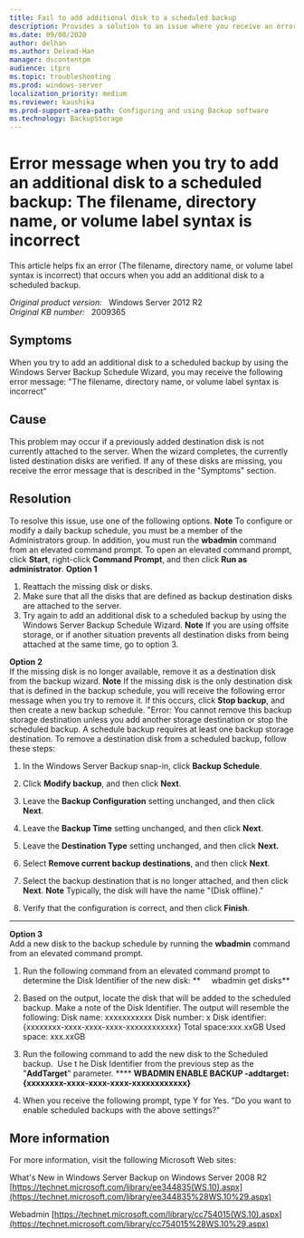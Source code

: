 ```yaml
---
title: Fail to add additional disk to a scheduled backup
description: Provides a solution to an issue where you receive an error message when you try to add an additional disk to a scheduled backup.
ms.date: 09/08/2020
author: delhan
ms.author: Delead-Han
manager: dscontentpm
audience: itpro
ms.topic: troubleshooting
ms.prod: windows-server
localization_priority: medium
ms.reviewer: kaushika
ms.prod-support-area-path: Configuring and using Backup software
ms.technology: BackupStorage
---
```

# Error message when you try to add an additional disk to a scheduled backup: The filename, directory name, or volume label syntax is incorrect

This article helps fix an error (The filename, directory name, or volume label syntax is incorrect) that occurs when you add an additional disk to a scheduled backup.

_Original product version:_ &nbsp; Windows Server 2012 R2  
_Original KB number:_ &nbsp; 2009365

## Symptoms

When you try to add an additional disk to a scheduled backup by using the Windows Server Backup Schedule Wizard, you may receive the following error message:
"The filename, directory name, or volume label syntax is incorrect"

## Cause

This problem may occur if a previously added destination disk is not currently attached to the server. When the wizard completes, the currently listed destination disks are verified. If any of these disks are missing, you receive the error message that is described in the "Symptoms" section. 

## Resolution

To resolve this issue, use one of the following options.
 **Note** To configure or modify a daily backup schedule, you must be a member of the Administrators group. In addition, you must run the **wbadmin** command from an elevated command prompt. To open an elevated command prompt, click **Start**, right-click **Command Prompt**, and then click **Run as administrator**.
 **Option 1** 
1. Reattach the missing disk or disks.
2. Make sure that all the disks that are defined as backup destination disks are attached to the server.
3. Try again to add an additional disk to a scheduled backup by using the Windows Server Backup Schedule Wizard.
 **Note** If you are using offsite storage, or if another situation prevents all destination disks from being attached at the same time, go to option 3.

**Option 2**  
If the missing disk is no longer available, remove it as a destination disk from the backup wizard.
 **Note** If the missing disk is the only destination disk that is defined in the backup schedule, you will receive the following error message when you try to remove it. If this occurs, click **Stop backup**, and then create a new backup schedule.
"Error: You cannot remove this backup storage destination unless you add another storage destination or stop the scheduled backup. A schedule backup requires at least one backup storage destination.
To remove a destination disk from a scheduled backup, follow these steps: 
1. In the Windows Server Backup snap-in, click **Backup Schedule**.

2. Click **Modify backup**, and then click **Next**.
3. Leave the **Backup Configuration** setting unchanged, and then click **Next**.
4. Leave the **Backup Time** setting unchanged, and then click **Next**.
5. Leave the **Destination Type** setting unchanged, and then click **Next.**  
6. Select **Remove current backup destinations**, and then click **Next**.
7. Select the backup destination that is no longer attached, and then click **Next**.
 **Note** Typically, the disk will have the name "(Disk offline)."

8. Verify that the configuration is correct, and then click **Finish**.
 ****  
 **Option 3**  
Add a new disk to the backup schedule by running the **wbadmin** command from an elevated command prompt.
1. Run the following command from an elevated command prompt to determine the Disk Identifier of the new disk:
 **     wbadmin get disks**  

2. Based on the output, locate the disk that will be added to the scheduled backup. Make a note of the Disk Identifier. The output will resemble the following:
Disk name: xxxxxxxxxxx
Disk number: x
Disk identifier: {xxxxxxxx-xxxx-xxxx-xxxx-xxxxxxxxxxxx}
Total space:xxx.xxGB
Used space: xxx.xxGB
3. Run the following command to add the new disk to the Scheduled backup.  Use t he Disk Identifier from the previous step as the "**AddTarget**" parameter.
 **** **WBADMIN ENABLE BACKUP -addtarget:{xxxxxxxx-xxxx-xxxx-xxxx-xxxxxxxxxxxx}**  

4. When you receive the following prompt, type Y for Yes.
 "Do you want to enable scheduled backups with the above settings?" 

## More information

For more information, visit the following Microsoft Web sites:

What's New in Windows Server Backup on Windows Server 2008 R2
 [https://technet.microsoft.com/library/ee344835(WS.10).aspx](https://technet.microsoft.com/library/ee344835%28WS.10%29.aspx) 

Webadmin
 [https://technet.microsoft.com/library/cc754015(WS.10).aspx](https://technet.microsoft.com/library/cc754015%28WS.10%29.aspx)
